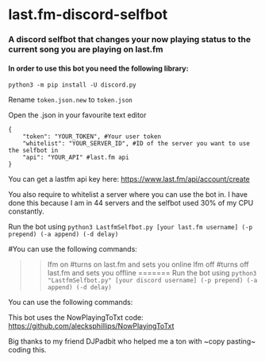 # last.fm-discord-selfbot
### A discord selfbot that changes your now playing status to the current song you are playing on last.fm

#### In order to use this bot you need the following library:

`python3 -m pip install -U discord.py`

Rename `token.json.new` to `token.json`

Open the .json in your favourite text editor

```
{
	"token": "YOUR_TOKEN", #Your user token
	"whitelist": "YOUR_SERVER_ID", #ID of the server you want to use the selfbot in
	"api": "YOUR_API" #last.fm api
}
```

You can get a lastfm api key here: https://www.last.fm/api/account/create

You also require to whitelist a server where you can use the bot in. I have done this because I am in 44 servers and the selfbot used 30% of my CPU constantly.

Run the bot using `python3 LastfmSelfbot.py [your last.fm username] (-p prepend) (-a append) (-d delay)`

#You can use the following commands:


>>lfm on #turns on last.fm and sets you online
>>lfm off #turns off last.fm and sets you offline
=======
Run the bot using `python3 "LastfmSelfbot.py" [your discord username] (-p prepend) (-a append) (-d delay)`

You can use the following commands:


This bot uses the NowPlayingToTxt code: https://github.com/alecksphillips/NowPlayingToTxt

Big thanks to my friend DJPadbit who helped me a ton with ~copy pasting~ coding this.
